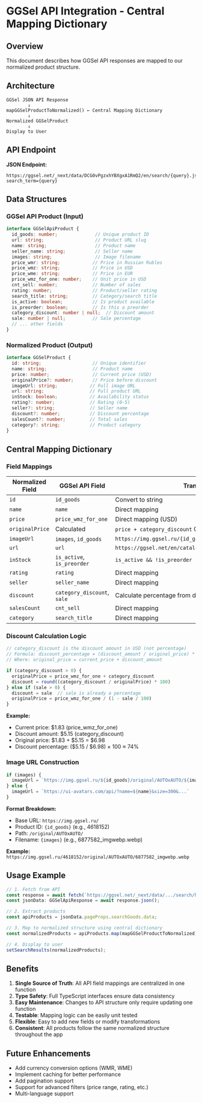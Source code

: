 # GGSel API Integration - Central Mapping Dictionary

## Overview
This document describes how GGSel API responses are mapped to our normalized product structure.

## Architecture

```
GGSel JSON API Response
        ↓
mapGGSelProductToNormalized() ← Central Mapping Dictionary
        ↓
Normalized GGSelProduct
        ↓
Display to User
```

## API Endpoint

**JSON Endpoint:**
```
https://ggsel.net/_next/data/DCG0vPgzxhYBXgxA1RmQ2/en/search/{query}.json?search_term={query}
```

## Data Structures

### GGSel API Product (Input)
```typescript
interface GGSelApiProduct {
  id_goods: number;              // Unique product ID
  url: string;                   // Product URL slug
  name: string;                  // Product name
  seller_name: string;           // Seller name
  images: string;                // Image filename
  price_wmr: string;            // Price in Russian Rubles
  price_wmz: string;            // Price in USD
  price_wme: string;            // Price in EUR
  price_wmz_for_one: number;    // Unit price in USD
  cnt_sell: number;             // Number of sales
  rating: number;               // Product/seller rating
  search_title: string;         // Category/search title
  is_active: boolean;           // Is product available
  is_preorder: boolean;         // Is this a preorder
  category_discount: number | null;  // Discount amount
  sale: number | null;          // Sale percentage
  // ... other fields
}
```

### Normalized Product (Output)
```typescript
interface GGSelProduct {
  id: string;                   // Unique identifier
  name: string;                 // Product name
  price: number;                // Current price (USD)
  originalPrice?: number;       // Price before discount
  imageUrl: string;            // Full image URL
  url: string;                 // Full product URL
  inStock: boolean;            // Availability status
  rating?: number;             // Rating (0-5)
  seller?: string;             // Seller name
  discount?: number;           // Discount percentage
  salesCount?: number;         // Total sales
  category?: string;           // Product category
}
```

## Central Mapping Dictionary

### Field Mappings

| Normalized Field | GGSel API Field | Transformation |
|-----------------|-----------------|----------------|
| `id` | `id_goods` | Convert to string |
| `name` | `name` | Direct mapping |
| `price` | `price_wmz_for_one` | Direct mapping (USD) |
| `originalPrice` | Calculated | `price + category_discount` OR calculated from `sale %` |
| `imageUrl` | `images`, `id_goods` | `https://img.ggsel.ru/{id_goods}/original/AUTOxAUTO/{images}` |
| `url` | `url` | `https://ggsel.net/en/catalog/product/{url}` |
| `inStock` | `is_active`, `is_preorder` | `is_active && !is_preorder` |
| `rating` | `rating` | Direct mapping |
| `seller` | `seller_name` | Direct mapping |
| `discount` | `category_discount`, `sale` | Calculate percentage from discount amount or use sale % |
| `salesCount` | `cnt_sell` | Direct mapping |
| `category` | `search_title` | Direct mapping |

### Discount Calculation Logic

```javascript
// category_discount is the discount amount in USD (not percentage)
// Formula: discount_percentage = (discount_amount / original_price) * 100
// Where: original_price = current_price + discount_amount

if (category_discount > 0) {
  originalPrice = price_wmz_for_one + category_discount
  discount = round((category_discount / originalPrice) * 100)
} else if (sale > 0) {
  discount = sale  // sale is already a percentage
  originalPrice = price_wmz_for_one / (1 - sale / 100)
}
```

**Example:**
- Current price: $1.83 (price_wmz_for_one)
- Discount amount: $5.15 (category_discount)
- Original price: $1.83 + $5.15 = $6.98
- Discount percentage: ($5.15 / $6.98) × 100 ≈ 74%

### Image URL Construction

```javascript
if (images) {
  imageUrl = `https://img.ggsel.ru/${id_goods}/original/AUTOxAUTO/${images}`
} else {
  imageUrl = `https://ui-avatars.com/api/?name=${name}&size=300&...`
}
```

**Format Breakdown:**
- Base URL: `https://img.ggsel.ru/`
- Product ID: `{id_goods}` (e.g., 4618152)
- Path: `/original/AUTOxAUTO/`
- Filename: `{images}` (e.g., 6877582_imgwebp.webp)

**Example:**
`https://img.ggsel.ru/4618152/original/AUTOxAUTO/6877582_imgwebp.webp`

## Usage Example

```typescript
// 1. Fetch from API
const response = await fetch(`https://ggsel.net/_next/data/.../search/hello.json?search_term=hello`);
const jsonData: GGSelApiResponse = await response.json();

// 2. Extract products
const apiProducts = jsonData.pageProps.searchGoods.data;

// 3. Map to normalized structure using central dictionary
const normalizedProducts = apiProducts.map(mapGGSelProductToNormalized);

// 4. Display to user
setSearchResults(normalizedProducts);
```

## Benefits

1. **Single Source of Truth**: All API field mappings are centralized in one function
2. **Type Safety**: Full TypeScript interfaces ensure data consistency
3. **Easy Maintenance**: Changes to API structure only require updating one function
4. **Testable**: Mapping logic can be easily unit tested
5. **Flexible**: Easy to add new fields or modify transformations
6. **Consistent**: All products follow the same normalized structure throughout the app

## Future Enhancements

- Add currency conversion options (WMR, WME)
- Implement caching for better performance
- Add pagination support
- Support for advanced filters (price range, rating, etc.)
- Multi-language support

